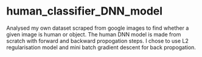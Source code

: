 # human_classifier_DNN_model
Analysed my own dataset scraped from google images to find whether a given image is human or object.
The human DNN model is made from scratch with forward and backward propogation steps.
I chose to use L2 regularisation model and mini batch gradient descent for back propogation.
